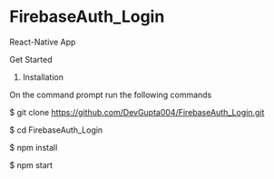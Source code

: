 # FirebaseAuth_Login
React-Native App

Get Started

1. Installation

On the command prompt run the following commands

$ git clone https://github.com/DevGupta004/FirebaseAuth_Login.git

$ cd FirebaseAuth_Login

$ npm install

$ npm start


